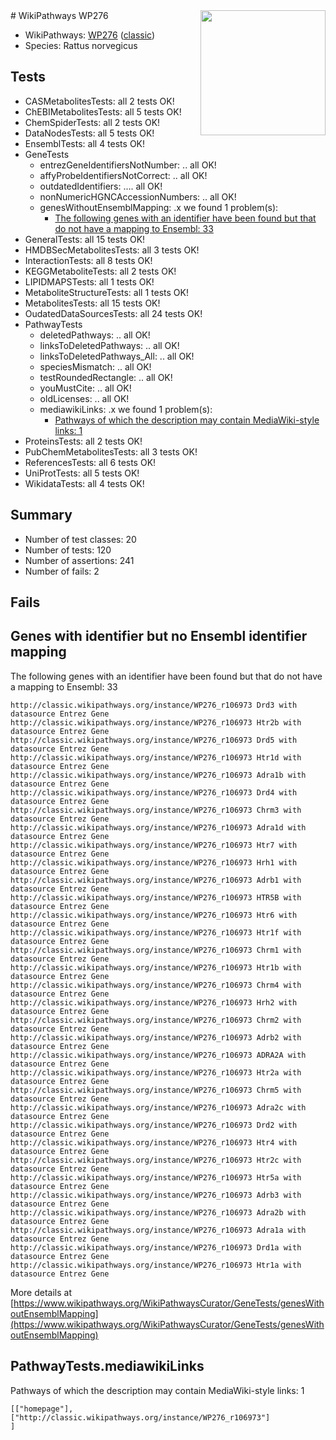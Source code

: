 <img style="float: right; width: 200px" src="https://upload.wikimedia.org/wikipedia/commons/thumb/8/83/Wplogo_with_text_500.png/640px-Wplogo_with_text_500.png" />
# WikiPathways WP276

* WikiPathways: [WP276](https://wikipathways.org/pathways/WP276) ([classic](https://classic.wikipathways.org/instance/WP276))
* Species: Rattus norvegicus
## Tests
* CASMetabolitesTests: all 2 tests OK!
* ChEBIMetabolitesTests: all 5 tests OK!
* ChemSpiderTests: all 2 tests OK!
* DataNodesTests: all 5 tests OK!
* EnsemblTests: all 4 tests OK!
* GeneTests
    * entrezGeneIdentifiersNotNumber: .. all OK!
    * affyProbeIdentifiersNotCorrect: .. all OK!
    * outdatedIdentifiers: .... all OK!
    * nonNumericHGNCAccessionNumbers: .. all OK!
    * genesWithoutEnsemblMapping: .x we found 1 problem(s):
        * [The following genes with an identifier have been found but that do not have a mapping to Ensembl: 33](#c4e5434e)
* GeneralTests: all 15 tests OK!
* HMDBSecMetabolitesTests: all 3 tests OK!
* InteractionTests: all 8 tests OK!
* KEGGMetaboliteTests: all 2 tests OK!
* LIPIDMAPSTests: all 1 tests OK!
* MetaboliteStructureTests: all 1 tests OK!
* MetabolitesTests: all 15 tests OK!
* OudatedDataSourcesTests: all 24 tests OK!
* PathwayTests
    * deletedPathways: .. all OK!
    * linksToDeletedPathways: .. all OK!
    * linksToDeletedPathways_All: .. all OK!
    * speciesMismatch: .. all OK!
    * testRoundedRectangle: .. all OK!
    * youMustCite: .. all OK!
    * oldLicenses: .. all OK!
    * mediawikiLinks: .x we found 1 problem(s):
        * [Pathways of which the description may contain MediaWiki-style links: 1](#da69cf45)
* ProteinsTests: all 2 tests OK!
* PubChemMetabolitesTests: all 3 tests OK!
* ReferencesTests: all 6 tests OK!
* UniProtTests: all 5 tests OK!
* WikidataTests: all 4 tests OK!


## Summary

* Number of test classes: 20
* Number of tests: 120
* Number of assertions: 241
* Number of fails: 2

## Fails

<a name="c4e5434e" />

## Genes with identifier but no Ensembl identifier mapping

The following genes with an identifier have been found but that do not have a mapping to Ensembl: 33
```
http://classic.wikipathways.org/instance/WP276_r106973 Drd3 with datasource Entrez Gene
http://classic.wikipathways.org/instance/WP276_r106973 Htr2b with datasource Entrez Gene
http://classic.wikipathways.org/instance/WP276_r106973 Drd5 with datasource Entrez Gene
http://classic.wikipathways.org/instance/WP276_r106973 Htr1d with datasource Entrez Gene
http://classic.wikipathways.org/instance/WP276_r106973 Adra1b with datasource Entrez Gene
http://classic.wikipathways.org/instance/WP276_r106973 Drd4 with datasource Entrez Gene
http://classic.wikipathways.org/instance/WP276_r106973 Chrm3 with datasource Entrez Gene
http://classic.wikipathways.org/instance/WP276_r106973 Adra1d with datasource Entrez Gene
http://classic.wikipathways.org/instance/WP276_r106973 Htr7 with datasource Entrez Gene
http://classic.wikipathways.org/instance/WP276_r106973 Hrh1 with datasource Entrez Gene
http://classic.wikipathways.org/instance/WP276_r106973 Adrb1 with datasource Entrez Gene
http://classic.wikipathways.org/instance/WP276_r106973 HTR5B with datasource Entrez Gene
http://classic.wikipathways.org/instance/WP276_r106973 Htr6 with datasource Entrez Gene
http://classic.wikipathways.org/instance/WP276_r106973 Htr1f with datasource Entrez Gene
http://classic.wikipathways.org/instance/WP276_r106973 Chrm1 with datasource Entrez Gene
http://classic.wikipathways.org/instance/WP276_r106973 Htr1b with datasource Entrez Gene
http://classic.wikipathways.org/instance/WP276_r106973 Chrm4 with datasource Entrez Gene
http://classic.wikipathways.org/instance/WP276_r106973 Hrh2 with datasource Entrez Gene
http://classic.wikipathways.org/instance/WP276_r106973 Chrm2 with datasource Entrez Gene
http://classic.wikipathways.org/instance/WP276_r106973 Adrb2 with datasource Entrez Gene
http://classic.wikipathways.org/instance/WP276_r106973 ADRA2A with datasource Entrez Gene
http://classic.wikipathways.org/instance/WP276_r106973 Htr2a with datasource Entrez Gene
http://classic.wikipathways.org/instance/WP276_r106973 Chrm5 with datasource Entrez Gene
http://classic.wikipathways.org/instance/WP276_r106973 Adra2c with datasource Entrez Gene
http://classic.wikipathways.org/instance/WP276_r106973 Drd2 with datasource Entrez Gene
http://classic.wikipathways.org/instance/WP276_r106973 Htr4 with datasource Entrez Gene
http://classic.wikipathways.org/instance/WP276_r106973 Htr2c with datasource Entrez Gene
http://classic.wikipathways.org/instance/WP276_r106973 Htr5a with datasource Entrez Gene
http://classic.wikipathways.org/instance/WP276_r106973 Adrb3 with datasource Entrez Gene
http://classic.wikipathways.org/instance/WP276_r106973 Adra2b with datasource Entrez Gene
http://classic.wikipathways.org/instance/WP276_r106973 Adra1a with datasource Entrez Gene
http://classic.wikipathways.org/instance/WP276_r106973 Drd1a with datasource Entrez Gene
http://classic.wikipathways.org/instance/WP276_r106973 Htr1a with datasource Entrez Gene
```

More details at [https://www.wikipathways.org/WikiPathwaysCurator/GeneTests/genesWithoutEnsemblMapping](https://www.wikipathways.org/WikiPathwaysCurator/GeneTests/genesWithoutEnsemblMapping)

<a name="da69cf45" />

## PathwayTests.mediawikiLinks

Pathways of which the description may contain MediaWiki-style links: 1
```
[["homepage"],
["http://classic.wikipathways.org/instance/WP276_r106973"]
]
```

